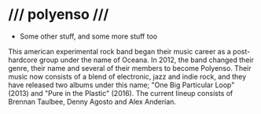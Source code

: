 /// polyenso ///
=================

* Some other stuff, and some more stuff too

This american experimental rock band began their music career as a post-hardcore group under the name of Oceana.
In 2012, the band changed their genre, their name and several of their members
to become Polyenso. Their music now consists of a blend of electronic, jazz and
indie rock, and they have released two albums under this name; "One Big
Particular Loop" (2013) and "Pure in the Plastic" (2016). The current lineup
consists of Brennan Taulbee, Denny Agosto and Alex Anderian.

